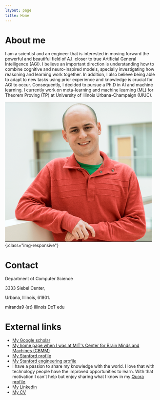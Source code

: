 ```yaml
---
layout: page
title: Home
---
```


# About me #

I am a scientist and an engineer that is interested in moving forward the powerful
and beautiful field of A.I. closer to true Artificial General Intelligence (AGI).
I believe an important direction is understanding how to combine cognitive and neuro-inspired models, specially investigating how reasoning and learning work together.
In addition, I also believe being able to adapt to new tasks using prior experience and knowledge is crucial for AGI to occur.
Consequently, I decided to pursue a Ph.D in AI and machine learning. 
I currently work on meta-learning and machine learning (ML) for
Theorem Proving (TP) at University of Illinois Urbana-Champaign (UIUC).

![me](/images/me.png){:class="img-responsive"}


# Contact #

Department of Computer Science

3333 Siebel Center,

Urbana, Illinois, 61801.

miranda9 {at} illinois DoT edu

<!-- # Navigating my site # -->

<!-- I'm still organizing and continually working on my website but check my blog
where I am hoping to share useful things I know: -->

<!-- - Related to dance -->

<!-- I have cool [projects](/miscellaneous-projects) you might want to check. -->

# External links #

- [My Google scholar](https://scholar.google.com/citations?user=_NQJoBkAAAAJ&hl=en)
- [My home page when I was at MIT's Center for Brain Minds and Machines (CBMM)](https://cbmm.mit.edu/about/people/miranda)
- [My Stanford profile](https://profiles.stanford.edu/brando-miranda?releaseVersion=9.9.0)
- [My Stanford engineering profile](https://stanford.brightcrowd.com/eng-welcome-2022/brando-miranda)
- I have a passion to share my knowledge with the world. I love that with technology people have the improved opportunities to learn. With that motivation I can't help but enjoy sharing what I know in my [Quora profile](https://www.quora.com/profile/Brando-Miranda).
- [My Linkedin](https://www.linkedin.com/in/brando-miranda-40821046/)
- [My CV](/professional_documents/Brando_Miranda_long_CV.pdf)
